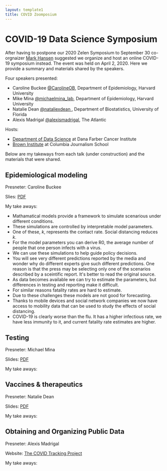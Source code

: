 ```yaml
---
layout: template1
title: COVID Zoomposium
---
```


# COVID-19 Data Science Symposium

After having to postpone our 2020 Zelen Symposium to September 30 co-orgnaizer [Mark Hansen](https://twitter.com/cocteau) suggested we organize and host an online COVID-19 symposium instead. The event was held on April 2, 2020. Here we provide a summary and materials shared by the speakers.

Four speakers presented:

* Caroline Buckee [@CarolineOB](https://twitter.com/Caroline_OF_B), Department of Epidemiology, Harvard University
* Mike Mina [@michaelmina_lab](https://twitter.com/michaelmina_lab), Department of Epidemiology, Harvard University
* Natalie Dean [@nataliexdean
](https://twitter.com/nataliexdean), Department of Biostatistics, University of Florida
* Alexis Madrigal [@alexismadrigal](https://twitter.com/alexismadrigal), The Atlantic

Hosts: 

* [Department of Data Science](http://datasciences.dfci.harvard.edu/) at Dana Farber Cancer Institute
* [Brown Institute](https://brown.columbia.edu/) at Columbia Journalism School

Below are my takeways from each talk (under construction) and the materials that were shared.

## Epidemiological modeling 

Presneter: Caroline Buckee

Slies: [PDF](covid/buckee.pdf)

My take aways:
* Mathamatical models provide a framework to simulate scenarious under different conditions. 
* These simulations are controlled by interpretable model 
parameters.
* One of these, $k$, represents the contact rate. Social distancing reduces $k$.
* For the model parameters you can derive R0, the average number of people that one person infects with a virus. 
* We can use these simulations to help guide policy decisions.
* You will see very different predictions reported by the media and wonder why do different experts give such different predictions. One reason is that the press may be selecting only one of the scenarios described by a sceintific report. It's better to read the original source.
* As data becomes available we can try to estimate the parameters, but differences in testing and reporting make it difficult.
* For similar reasons fatality rates are hard to estimate. 
* Due to these challenges these models are not good for forecasting.
* Thanks to mobile devices and social network companies we now have access to mobility data that can be used to study the effects of social distancing.
* COVID-19 is clearly worse than the flu. It has a higher infectious rate, we have less immunity to it, and current fatality rate estimates are higher.


## Testing 

Presneter: Michael Mina

Slides: [PDF](covid/mina.pdf)

My take aways:

##  Vaccines & therapeutics

Presneter: Natalie Dean

Slides: [PDF](covid/dean.pdf)

My take aways:

## Obtaining and Organizing Public Data


Presneter: Alexis Madrigal

Website: [The COVID Tracking Project](https://covidtracking.com/)

My take aways:
